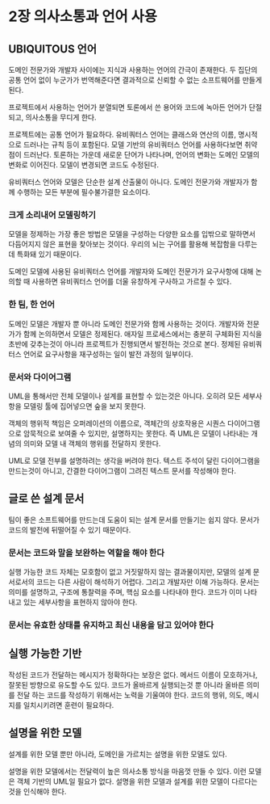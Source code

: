 # 2장 의사소통과 언어 사용

## UBIQUITOUS 언어

도메인 전문가와 개발자 사이에는 지식과 사용하는 언어의 간극이 존재한다. 두 집단의 공통 언어 없이 누군가가 번역해준다면 결과적으로 신뢰할 수 없는 소프트웨어를 만들게 된다.

프로젝트에서 사용하는 언어가 분열되면 토론에서 쓴 용어와 코드에 녹아든 언어가 단절되고, 의사소통을 무디게 한다.

프로젝트에는 공통 언어가 필요하다. 유비쿼터스 언어는 클래스와 연산의 이름, 명시적으로 드러나는 규칙 등이 포함된다. 모델 기반의 유비쿼터스 언어를 사용하다보면 취약점이 드러난다. 토론하는 가운데 새로운 단어가 나타나며, 언어의 변화는 도메인 모델의 변화로 이어진다. 모델이 변경되면 코드도 수정된다.

유비쿼터스 언어와 모델은 단순한 설계 산출물이 아니다. 도메인 전문가와 개발자가 함께 수행하는 모든 부분에 필수불가결한 요소이다.

### 크게 소리내어 모델링하기

모델을 정제하는 가장 좋은 방법은 모델을 구성하는 다양한 요소를 입밖으로 말하면서 다듬어지지 않은 표현을 찾아보는 것이다. 우리의 뇌는 구어를 활용해 복잡함을 다루는데 특화돼 있기 때문이다.

도메인 모델에 사용된 유비쿼터스 언어를 개발자와 도메인 전문가가 요구사항에 대해 논의할 때 사용하면 유비쿼터스 언어를 더울 유창하게 구사하고 가르칠 수 있다. 

### 한 팀, 한 언어

도메인 모델은 개발자 뿐 아니라 도메인 전문가와 함께 사용하는 것이다. 개발자와 전문가가 함께 논의하면서 모델은 정제된다. 애자일 프로세스에서는 충분히 구체화된 지식을 초반에 갖추는것이 아니라 프로젝트가 진행되면서 발전하는 것으로 본다. 정제된 유비쿼터스 언어로 요구사항을 재구성하는 일이 발전 과정의 일부이다.

### 문서와 다이어그램

UML을 통해서만 전체 모델이나 설계를 표현할 수 있는것은 아니다. 오히려 모든 세부사항을 모델링 툴에 집어넣으면 숲을 보지 못한다. 

객체의 행위적 책임은 오퍼레이션의 이름으로, 객체간의 상호작용은 시퀀스 다이어그램으로 암묵적으로 보여줄 수 있지만, 설명하지는 못한다. 즉 UML은 모델이 나타내는 개념의 의미와 모델 내 객체의 행위를 전달하지 못한다. 

UML로 모델 전부를 설명하려는 생각을 버려야 한다. 텍스트 주석이 달린 다이어그램을 만드는것이 아니고, 간결한 다이어그램이 그려진 텍스트 문서를 작성해야 한다.

## 글로 쓴 설계 문서

팀이 좋은 소프트웨어를 만드는데 도움이 되는 설계 문서를 만들기는 쉽지 않다. 문서가 코드의 발전에 뒤떨어질 수 있기 때문이다.

### 문서는 코드와 말을 보완하는 역할을 해야 한다

실행 가능한 코드 자체는 모호함이 없고 거짓말하지 않는 결과물이지만, 모델의 설계 문서로서의 코드는 다른 사람이 해석하기 어렵다. 그리고 개발자만 이해 가능하다. 문서는  의미를 설명하고, 구조에 통찰력을 주며, 핵심 요소를 나타내야 한다. 코드가 이미 나타내고 있는 세부사항을 표현하지 않아야 한다.

### 문서는 유효한 상태를 유지하고 최신 내용을 담고 있어야 한다

## 실행 가능한 기반

작성된 코드가 전달하는 메시지가 정확하다는 보장은 없다. 메서드 이름이 모호하거나, 잘못된 방향으로 유도할 수도 있다. 코드가 올바르게 실행되는것 뿐 아니라 올바른 의미를 전달 하는 코드를 작성하기 위해서는 노력을 기울여야 한다. 코드의 행위, 의도, 메시지를 일치시키려면 훈련이 필요하다. 

## 설명을 위한 모델

설계를 위한 모델 뿐만 아니라, 도메인을 가르치는 설명을 위한 모델도 있다. 

설명을 위한 모델에서는 전달력이 높은 의사소통 방식을 마음껏 만들 수 있다. 이런 모델은 객체 기반의 UML일 필요가 없다. 설명을 위한 모델과 설계를 위한 모델이 다르다는 것을 인식해야 한다.